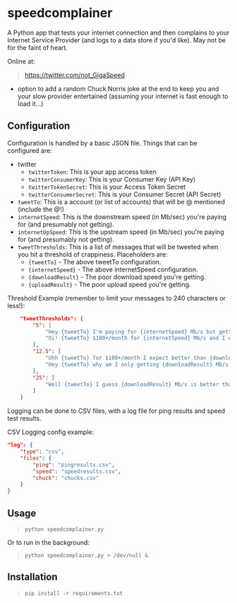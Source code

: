 # speedcomplainer
A Python app that tests your internet connection and then complains to your Internet Service Provider (and logs to a data store if you'd like). May not be for the faint of heart.

Online at:
> https://twitter.com/not_GigaSpeed

+ option to add a random Chuck Norris joke at the end to keep you and your slow provider entertained (assuming your internet is fast enough to load it...)

## Configuration
Configuration is handled by a basic JSON file. Things that can be configured are:
* twitter
    * `twitterToken`: This is your app access token
    * `twitterConsumerKey`: This is your Consumer Key (API Key)
    * `twitterTokenSecret`: This is your Access Token Secret
    * `twitterConsumerSecret`: This is your Consumer Secret (API Secret)
* `tweetTo`: This is a account (or list of accounts) that will be @ mentioned (include the @!)
* `internetSpeed`: This is the downstream speed (in Mb/sec) you're paying for (and presumably not getting).
* `internetUpSpeed`: This is the upstream speed (in Mb/sec) you're paying for (and presumably not getting).
* `tweetThresholds`: This is a list of messages that will be tweeted when you hit a threshold of crappiness. Placeholders are:
    * `{tweetTo}` - The above tweetTo configuration.
    * `{internetSpeed}` - The above internetSpeed configuration.
    * `{downloadResult}` - The poor download speed you're getting.
    * `{uploadResult}` - The poor upload speed you're getting.

Threshold Example (remember to limit your messages to 240 characters or less!):
```json
    "tweetThresholds": {
        "5": [
            "Hey {tweetTo} I'm paying for {internetSpeed} Mb/s but getting only {downloadResult} Mb/s?!? Shame.",
            "Oi! {tweetTo} $100+/month for {internetSpeed} Mb/s and I only get {downloadResult} Mb/s? How does that seem fair?"
        ],
        "12.5": [
            "Uhh {tweetTo} for $100+/month I expect better than {downloadResult} Mb/s when I'm paying for {internetSpeed} Mb/s. Fix your network!",
            "Hey {tweetTo} why am I only getting {downloadResult} Mb/s when I pay for {internetSpeed} Mb/s? $100+/month for this??"
        ],
        "25": [
            "Well {tweetTo} I guess {downloadResult} Mb/s is better than nothing, still not worth $100/mnth when I expect {internetSpeed}Mb/s"
        ]
    }
```

Logging can be done to CSV files, with a log file for ping results and speed test results. 

CSV Logging config example:
```json
"log": {
    "type": "csv",
    "files": {
        "ping": "pingresults.csv",
        "speed": "speedresults.csv",
        "chuck": "chucks.csv"
    }
}
```

## Usage
> `python speedcomplainer.py`

Or to run in the background:

> `python speedcomplainer.py > /dev/null &`

## Installation
> `pip install -r requirements.txt`
